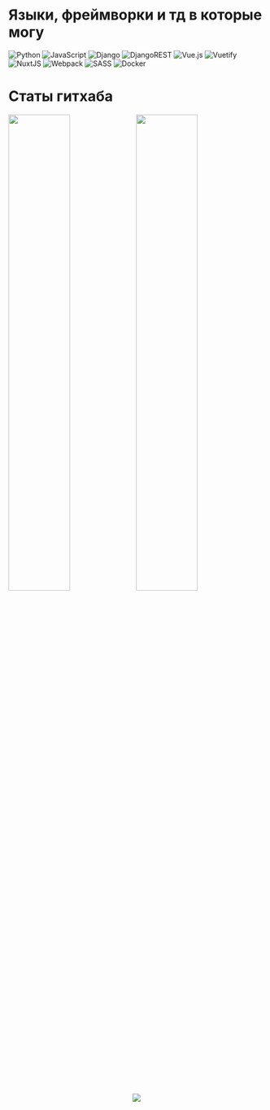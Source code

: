 
# Языки, фреймворки и тд в которые могу
![Python](https://img.shields.io/badge/python-3670A0?style=flat&logo=python&logoColor=ffdd54) ![JavaScript](https://img.shields.io/badge/javascript-%23323330.svg?style=flat&logo=javascript&logoColor=%23F7DF1E) ![Django](https://img.shields.io/badge/django-%23092E20.svg?style=flat&logo=django&logoColor=white) ![DjangoREST](https://img.shields.io/badge/DJANGO-REST-ff1709?style=flat&logo=django&logoColor=white&color=ff1709&labelColor=gray) ![Vue.js](https://img.shields.io/badge/vuejs-%2335495e.svg?style=flat&logo=vuedotjs&logoColor=%234FC08D) ![Vuetify](https://img.shields.io/badge/Vuetify-1867C0?style=flat&logo=vuetify&logoColor=AEDDFF) ![NuxtJS](https://img.shields.io/badge/Nuxt-black?style=flat&logo=nuxt.js&logoColor=white) ![Webpack](https://img.shields.io/badge/webpack-%238DD6F9.svg?style=flat&logo=webpack&logoColor=black) ![SASS](https://img.shields.io/badge/SASS-hotpink.svg?style=flat&logo=SASS&logoColor=white) ![Docker](https://img.shields.io/badge/docker-%230db7ed.svg?style=flat&logo=docker&logoColor=white)
# Статы гитхаба
<div float="left">
<img width="49%" src="https://github-readme-stats.vercel.app/api?username=ProstakKotak&theme=dark&hide_border=true&include_all_commits=true&count_private=true" />
<img width="49%" src="https://github-readme-streak-stats.herokuapp.com/?user=ProstakKotak&theme=dark&hide_border=true" />
</div>

<p align="center">
<img src="https://github-readme-stats.vercel.app/api/top-langs/?username=ProstakKotak&theme=dark&hide_border=true&include_all_commits=true&count_private=true&layout=compact" />
</p>

